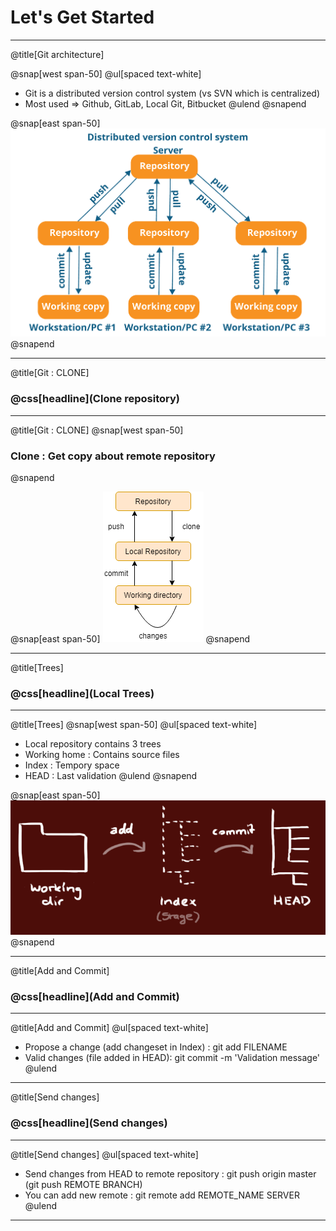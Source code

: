 # Let's Get Started

---
@title[Git architecture]

@snap[west span-50]
@ul[spaced text-white]
- Git is a distributed version control system (vs SVN which is centralized)
- Most used => Github, GitLab, Local Git, Bitbucket
@ulend
@snapend

@snap[east span-50]
![](assets/img/slide1.png)
@snapend

---
@title[Git : CLONE]
### @css[headline](Clone repository)

---
@title[Git : CLONE]
@snap[west span-50]
### Clone : Get copy about remote repository
@snapend

@snap[east span-50]
![](assets/img/slide2.png)
@snapend

---
@title[Trees]
### @css[headline](Local Trees)

---
@title[Trees]
@snap[west span-50]
@ul[spaced text-white]
- Local repository contains 3 trees
- Working home : Contains source files
- Index : Tempory space
- HEAD : Last validation
@ulend
@snapend

@snap[east span-50]
![](assets/img/slide3bis.png)
@snapend

---
@title[Add and Commit]
### @css[headline](Add and Commit)

---
@title[Add and Commit]
@ul[spaced text-white]
- Propose a change (add changeset in Index) : git add FILENAME
- Valid changes (file added in HEAD): git commit -m 'Validation message'
@ulend

---
@title[Send changes]
### @css[headline](Send changes)

---
@title[Send changes]
@ul[spaced text-white]
- Send changes from HEAD to remote repository : git push origin master (git push REMOTE BRANCH)
- You can add new remote : git remote add REMOTE_NAME SERVER
@ulend

---